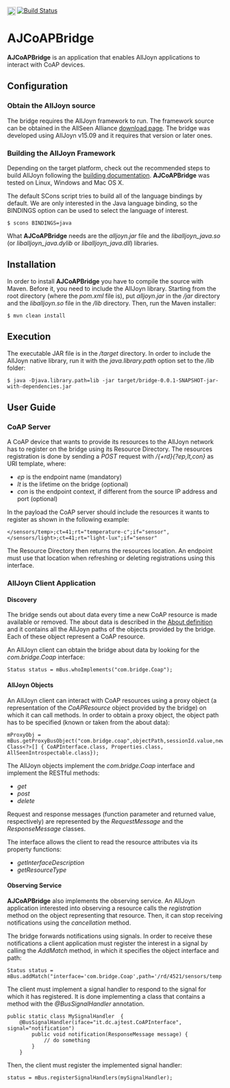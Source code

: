[![Build Status](https://travis-ci.org/cstdvd/AJCoAPBridge.svg?branch=master)](https://travis-ci.org/cstdvd/AJCoAPBridge)
<a href="http://cstdvd.github.io/AJCoAPBridge/"><img src="http://cstdvd.github.io/AJCoAPBridge/images/docs.png" align="left" height="20"></a>
# AJCoAPBridge
**AJCoAPBridge** is an application that enables AllJoyn applications to interact with CoAP devices.

## Configuration
### Obtain the AllJoyn source
The bridge requires the AllJoyn framework to run.
The framework source can be obtained in the AllSeen Alliance [download page](https://allseenalliance.org/framework/download).
The bridge was developed using AllJoyn v15.09 and it requires that version or later ones.

### Building the AllJoyn Framework
Depending on the target platform, check out the recommended steps to build AllJoyn following the [building documentation](https://allseenalliance.org/framework/documentation/develop/building).
**AJCoAPBridge** was tested on Linux, Windows and Mac OS X.

The default SCons script tries to build all of the language bindings by default.
We are only interested in the Java language binding, so the BINDINGS option can be used to select the language of interest.
```
$ scons BINDINGS=java
```

What **AJCoAPBridge** needs are the _alljoyn.jar_ file and the _liballjoyn_java.so_ (or _liballjoyn_java.dylib_ or _liballjoyn_java.dll_) libraries.

## Installation
In order to install **AJCoAPBridge** you have to compile the source with Maven.
Before it, you need to include the AllJoyn library. Starting from the root directory (where the _pom.xml_ file is), put _alljoyn.jar_ in the _/jar_ directory and the _liballjoyn.so_ file in the _/lib_ directory.
Then, run the Maven installer:
```
$ mvn clean install
```

## Execution
The executable JAR file is in the _/target_ directory. In order to include the AllJoyn native library, run it with the _java.library.path_ option set to the _/lib_ folder:
```
$ java -Djava.library.path=lib -jar target/bridge-0.0.1-SNAPSHOT-jar-with-dependencies.jar
```

## User Guide
### CoAP Server
A CoAP device that wants to provide its resources to the AllJoyn network has to register on the bridge using its Resource Directory.
The resources registration is done by sending a *POST* request with */{+rd}{?ep,lt,con}* as URI template, where:
- *ep* is the endpoint name (mandatory)
- *lt* is the lifetime on the bridge (optional)
- *con* is the endpoint context, if different from the source IP address and port (optional)

In the payload the CoAP server should include the resources it wants to register as shown in the following example:
```
</sensors/temp>;ct=41;rt="temperature-c";if="sensor",
</sensors/light>;ct=41;rt="light-lux";if="sensor"
```
The Resource Directory then returns the resources location.
An endpoint must use that location when refreshing or deleting registrations using this interface.

### AllJoyn Client Application
#### Discovery
The bridge sends out about data every time a new CoAP resource is made available or removed. The about data is described in the [About definition](https://allseenalliance.org/framework/documentation/learn/core/about-announcement/interface)
and it contains all the AllJoyn paths of the objects provided by the bridge. Each of these object represent a CoAP resource.

An AllJoyn client can obtain the bridge about data by looking for the _com.bridge.Coap_ interface:
```
Status status = mBus.whoImplements("com.bridge.Coap");
```

#### AllJoyn Objects
An AllJoyn client can interact with CoAP resources using a proxy object (a representation of the _CoAPResource_ object provided by the bridge) on which it can call methods.
In order to obtain a proxy object, the object path has to be specified (known or taken from the about data):
```
mProxyObj =  mBus.getProxyBusObject("com.bridge.coap",objectPath,sessionId.value,new Class<?>[] { CoAPInterface.class, Properties.class, AllSeenIntrospectable.class});
```
The AllJoyn objects implement the _com.bridge.Coap_ interface and implement the RESTful methods:
- _get_
- _post_
- _delete_

Request and response messages (function parameter and returned value, respectively) are represented by the _RequestMessage_ and the _ResponseMessage_ classes.

The interface allows the client to read the resource attributes via its property functions:
- _getInterfaceDescription_
- _getResourceType_

#### Observing Service
**AJCoAPBridge** also implements the observing service. An AllJoyn application interested into observing a resource calls the _registration_ method on the object representing that resource.
Then, it can stop receiving notifications using the _cancellation_ method.

The bridge forwards notifications using signals. In order to receive these notifications a client application must register the interest in a signal by calling the _AddMatch_ method, in which it specifies the object interface and path:
```
Status status = mBus.addMatch("interface='com.bridge.Coap',path='/rd/4521/sensors/temp'");
```

The client must implement a signal handler to respond to the signal for which it has registered.
It is done implementing a class that contains a method with the _@BusSignalHandler_ annotation.
```
public static class MySignalHandler  {
    @BusSignalHandler(iface="it.dc.ajtest.CoAPInterface", signal="notification")
		public void notification(ResponseMessage message) {
			// do something
		}
	}
```
Then, the client must register the implemented signal handler:
```
status = mBus.registerSignalHandlers(mySignalHandler);
```
